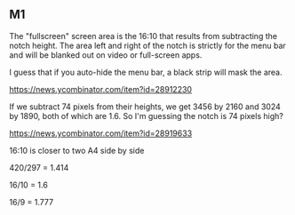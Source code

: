 ## M1

The "fullscreen" screen area is the 16:10 that results from subtracting the notch height. The area left and right of the notch is strictly for the menu bar and will be blanked out on video or full-screen apps.

I guess that if you auto-hide the menu bar, a black strip will mask the area.

https://news.ycombinator.com/item?id=28912230

If we subtract 74 pixels from their heights, we get 3456 by 2160 and 3024 by 1890, both of which are 1.6. So I'm guessing the notch is 74 pixels high?

https://news.ycombinator.com/item?id=28919633

16:10 is closer to two A4 side by side

420/297 = 1.414

16/10 = 1.6

16/9 = 1.777
